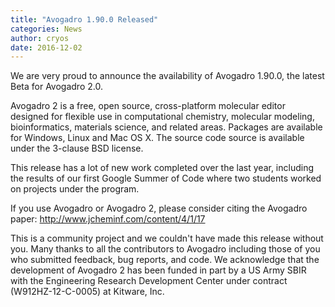 ```yaml
---
title: "Avogadro 1.90.0 Released"
categories: News
author: cryos
date: 2016-12-02
---
```


We are very proud to announce the availability of Avogadro 1.90.0, the latest Beta
for Avogadro 2.0.

Avogadro 2 is a free, open source, cross-platform molecular editor
designed for flexible use in computational chemistry, molecular
modeling, bioinformatics, materials science, and related
areas. Packages are available for Windows, Linux and Mac OS X. The
source code source is available under the 3-clause BSD license.

This release has a lot of new work completed over the last year, including the results of our first Google Summer of Code where two students worked on projects under the program.

If you use Avogadro or Avogadro 2, please consider citing the Avogadro paper: <http://www.jcheminf.com/content/4/1/17>

This is a community project and we couldn't have made this release
without you. Many thanks to all the contributors to Avogadro including
those of you who submitted feedback, bug reports, and code. We
acknowledge that the development of Avogadro 2 has been funded in part by a US
Army SBIR with the Engineering Research Development Center under
contract (W912HZ-12-C-0005) at Kitware, Inc.
